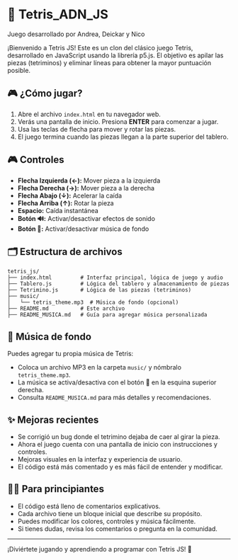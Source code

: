  # 🚀 Tetris_ADN_JS
Juego desarrollado por Andrea, Deickar y Nico

¡Bienvenido a Tetris JS! Este es un clon del clásico juego Tetris, desarrollado en JavaScript usando la librería p5.js. El objetivo es apilar las piezas (tetriminos) y eliminar líneas para obtener la mayor puntuación posible.

## 🎮 ¿Cómo jugar?

1. Abre el archivo `index.html` en tu navegador web.
2. Verás una pantalla de inicio. Presiona **ENTER** para comenzar a jugar.
3. Usa las teclas de flecha para mover y rotar las piezas.
4. El juego termina cuando las piezas llegan a la parte superior del tablero.

## 🎮 Controles

- **Flecha Izquierda (←):** Mover pieza a la izquierda
- **Flecha Derecha (→):** Mover pieza a la derecha
- **Flecha Abajo (↓):** Acelerar la caída
- **Flecha Arriba (↑):** Rotar la pieza
- **Espacio:** Caída instantánea
- **Botón 🔊:** Activar/desactivar efectos de sonido
- **Botón 🎵:** Activar/desactivar música de fondo

## 🗂️ Estructura de archivos

```
tetris_js/
├── index.html         # Interfaz principal, lógica de juego y audio
├── Tablero.js         # Lógica del tablero y almacenamiento de piezas
├── Tetrimino.js       # Lógica de las piezas (tetriminos)
├── music/
│   └── tetris_theme.mp3  # Música de fondo (opcional)
├── README.md          # Este archivo
├── README_MUSICA.md   # Guía para agregar música personalizada
```

## 🎵 Música de fondo

Puedes agregar tu propia música de Tetris:
- Coloca un archivo MP3 en la carpeta `music/` y nómbralo `tetris_theme.mp3`.
- La música se activa/desactiva con el botón 🎵 en la esquina superior derecha.
- Consulta `README_MUSICA.md` para más detalles y recomendaciones.

## ✨ Mejoras recientes

- Se corrigió un bug donde el tetrimino dejaba de caer al girar la pieza.
- Ahora el juego cuenta con una pantalla de inicio con instrucciones y controles.
- Mejoras visuales en la interfaz y experiencia de usuario.
- El código está más comentado y es más fácil de entender y modificar.

## 👨‍💻 Para principiantes

- El código está lleno de comentarios explicativos.
- Cada archivo tiene un bloque inicial que describe su propósito.
- Puedes modificar los colores, controles y música fácilmente.
- Si tienes dudas, revisa los comentarios o pregunta en la comunidad.

---

¡Diviértete jugando y aprendiendo a programar con Tetris JS! 🎉
